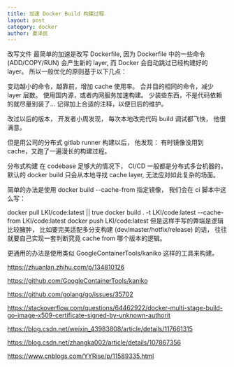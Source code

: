 ```yaml
---
title: 加速 Docker Build 构建过程
layout: post
category: docker
author: 夏泽民
---
```

改写文件
最简单的加速是改写 Dockerfile,
因为 Dockerfile 中的一些命令 (ADD/COPY/RUN) 会产生新的 layer,
而 Docker 会自动跳过已经构建好的 layer。
所以一般优化的原则基于以下几点：

变动越小的命令，越靠前，增加 cache 使用率。
合并目的相同的命令，减少 layer 层数。
使用国内源，或者内网服务加速构建。
少装些东西，不是代码依赖的就尽量别装了…
记得加上合适的注释，以便日后的维护。

改过以后的版本，
开发者小周发现，
每次本地改完代码 build 调试都飞快，
他很满意。

但是用公司的分布式 gitlab runner 构建以后，
他发现：
有时镜像没用到 cache，又跑了一遍漫长的构建过程。

分布式构建
在 codebase 足够大的情况下，
CI/CD 一般都是分布式多台机器的，
默认的 docker build 只会从本地寻找 cache layer,
无法应对如此复杂的场面。

简单的办法是使用 docker build --cache-from 指定镜像，
我们会在 ci 脚本中这么写：

docker pull LKI/code:latest || true
docker build . -t LKI/code:latest --cache-from LKI/code:latest
docker push LKI/code:latest
但是这样手写的弊端是逻辑比较臃肿，
比如要完美适配多分支构建 (dev/master/hotfix/release) 的话，
往往就要自己实现一套判断究竟 cache from 哪个版本的逻辑。

更通用的办法是使用类似 GoogleContainerTools/kaniko 这样的工具来构建。
<!-- more -->
https://zhuanlan.zhihu.com/p/134810126

https://github.com/GoogleContainerTools/kaniko

https://github.com/golang/go/issues/35702

https://stackoverflow.com/questions/64462922/docker-multi-stage-build-go-image-x509-certificate-signed-by-unknown-authorit

https://blog.csdn.net/weixin_43983808/article/details/117661315

https://blog.csdn.net/zhangka002/article/details/107867356

https://www.cnblogs.com/YYRise/p/11589335.html
